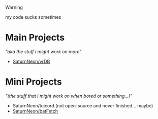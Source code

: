 > [!WARNING]
> my code sucks sometimes

# Main Projects
*"aka the stuff i might work on more"*

* [SaturnNeon/vrDB](https://github.com/SaturnNeon/vrDB)
# Mini Projects
*"(the stuff that i might work on when bored or something...)"*

* SaturnNeon/tuicord (not open-source and never finished... maybe)
* [SaturnNeon/batFetch](https://github.com/SaturnNeon/batFetch)
